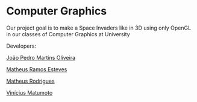 # Computer Graphics

Our project goal is to make a Space Invaders like in 3D using only OpenGL in our classes of Computer Graphics at University


Developers:

[João Pedro Martins Oliveira](https://github.com/joao-zip)

[Matheus Ramos Esteves](https://https://github.com/Esteves31)

[Matheus Rodrigues](https://github.com/matheus-rodrigues)

[Vinícius Matumoto](https://github.com/ViniMatu)

